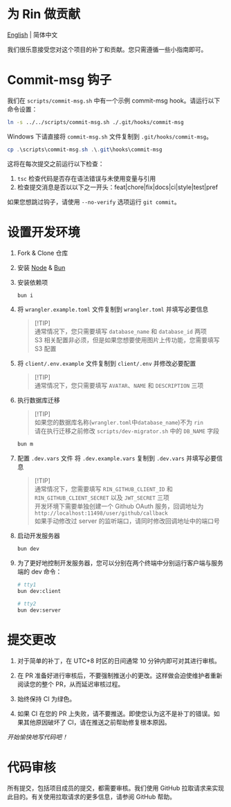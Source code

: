 # 为 Rin 做贡献

[English](./CONTRIBUTING.md) | 简体中文

我们很乐意接受您对这个项目的补丁和贡献。您只需遵循一些小指南即可。

# Commit-msg 钩子

我们在 `scripts/commit-msg.sh` 中有一个示例 commit-msg hook。请运行以下命令设置：

```sh
ln -s ../../scripts/commit-msg.sh ./.git/hooks/commit-msg
```

Windows 下请直接将 `commit-msg.sh` 文件复制到 `.git/hooks/commit-msg`。

```powershell
cp .\scripts\commit-msg.sh .\.git\hooks\commit-msg
```

这将在每次提交之前运行以下检查：

1. `tsc` 检查代码是否存在语法错误与未使用变量与引用
2. 检查提交消息是否以以下之一开头：feat|chore|fix|docs|ci|style|test|pref

如果您想跳过钩子，请使用 `--no-verify` 选项运行 `git commit`。

# 设置开发环境

1. Fork & Clone 仓库

2. 安装 [Node](https://nodejs.org/en/download/package-manager) & [Bun](https://bun.sh/)

3. 安装依赖项
   ```sh
   bun i
   ```

4. 将 `wrangler.example.toml` 文件复制到 `wrangler.toml` 并填写必要信息
   > [!TIP]\
   > 通常情况下，您只需要填写 `database_name` 和 `database_id` 两项\
   > S3 相关配置非必须，但是如果您想要使用图片上传功能，您需要填写 S3 配置

5. 将 `client/.env.example` 文件复制到 `client/.env` 并修改必要配置
   > [!TIP]\
   > 通常情况下，您只需要填写 `AVATAR`、`NAME` 和 `DESCRIPTION` 三项

6. 执行数据库迁移
   > [!TIP]\
   > 如果您的数据库名称(`wrangler.toml`中`database_name`)不为 `rin`\
   > 请在执行迁移之前修改 `scripts/dev-migrator.sh` 中的 `DB_NAME` 字段
   ```sh
   bun m
   ```

7. 配置 `.dev.vars` 文件
   将 `.dev.example.vars` 复制到 `.dev.vars` 并填写必要信息
   > [!TIP]\
   > 通常情况下，您需要填写 `RIN_GITHUB_CLIENT_ID` 和 `RIN_GITHUB_CLIENT_SECRET` 以及 `JWT_SECRET` 三项\
   > 开发环境下需要单独创建一个 Github OAuth 服务，回调地址为 `http://localhost:11498/user/github/callback`\
   > 如果手动修改过 server 的监听端口，请同时修改回调地址中的端口号

8. 启动开发服务器
   ```sh
   bun dev
   ```

9. 为了更好地控制开发服务器，您可以分别在两个终端中分别运行客户端与服务端的 dev 命令：
   ```sh
   # tty1
   bun dev:client

   # tty2
   bun dev:server
   ```

# 提交更改

1. 对于简单的补丁，在 UTC+8 时区的日间通常 10 分钟内即可对其进行审核。

2. 在 PR 准备好进行审核后，不要强制推送小的更改。这样做会迫使维护者重新阅读您的整个 PR，从而延迟审核过程。

3. 始终保持 CI 为绿色。

4. 如果 CI 在您的 PR 上失败，请不要推送。即使您认为这不是补丁的错误。如果其他原因破坏了 CI，请在推送之前帮助修复根本原因。

_开始愉快地写代码吧！_

# 代码审核

所有提交，包括项目成员的提交，都需要审核。我们使用 GitHub 拉取请求来实现此目的。有关使用拉取请求的更多信息，请参阅 GitHub 帮助。
